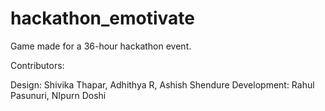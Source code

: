 # hackathon_emotivate

Game made for a 36-hour hackathon event.

Contributors:

Design: Shivika Thapar, Adhithya R, Ashish Shendure
Development: Rahul Pasunuri, NIpurn Doshi

